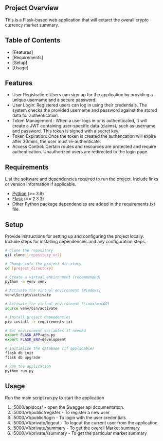 ## Project Overview
This is a Flask-based web application that will extarct the overall crypto currency market summary.

## Table of Contents
- [Features]
- [Requirements]
- [Setup]
- [Usage]

## Features
- User Registration: Users can sign up for the application by providing a unique username and a secure password. 
- User Login: Registered users can log in using their credentials. The system checks the provided username and password against the stored data for authentication.
- Token Management : When a user logs in or is authenticated, It will create a JWT containing user-specific data (claims), such as username and password. This token is signed with a secret key.
- Token Expiration: Once the token is created the authencation will expire after 30mins, the user must re-authenticate.
- Access Control: Certain routes and resources are protected and require authentication. Unauthorized users are redirected to the login page. 

## Requirements
List the software and dependencies required to run the project. Include links or version information if applicable.

- [Python](https://www.python.org/) (>= 3.9)
- [Flask](https://flask.palletsprojects.com/) (>= 2.3.3)
- Other Python package dependencies are added in the requirements.txt file.

## Setup
Provide instructions for setting up and configuring the project locally. Include steps for installing dependencies and any configuration steps.

```bash
# Clone the repository
git clone [repository_url]

# Change into the project directory
cd [project_directory]

# Create a virtual environment (recommended)
python -m venv venv

# Activate the virtual environment (Windows)
venv\Scripts\activate

# Activate the virtual environment (Linux/macOS)
source venv/bin/activate

# Install project dependencies
pip install -r requirements.txt

# Set environment variables if needed
export FLASK_APP=app.py
export FLASK_ENV=development

# Initialize the database (if applicable)
flask db init
flask db upgrade

# Run the application
python run.py

```
## Usage
Run the main script run.py to start the application

1. <hostname>:5000/apidocs/ - open the Swagger api dcoumentation.
2. <hostname>:5000/v1/public/register - To register a new user
3. <hostname>:5000/v1/public/login - To login with the user credentials
4. <hostname>:5000/v1/private/logout - To logout the current user from the application
5. <hostname>:5000/v1/private/summary - To get the overall Market summary
6. <hostname>:5000/v1/private/<market>/summary - To get the particular market summary

